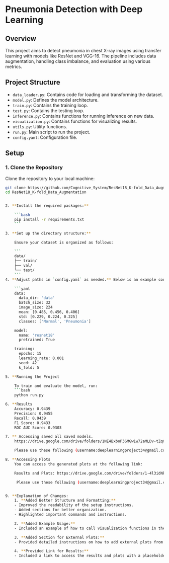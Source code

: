 # Pneumonia Detection with Deep Learning

## Overview

This project aims to detect pneumonia in chest X-ray images using transfer learning with models like ResNet and VGG-16. The pipeline includes data augmentation, handling class imbalance, and evaluation using various metrics.

## Project Structure

- `data_loader.py`: Contains code for loading and transforming the dataset.
- `model.py`: Defines the model architecture.
- `train.py`: Contains the training loop.
- `test.py`: Contains the testing loop.
- `inference.py`: Contains functions for running inference on new data.
- `visualization.py`: Contains functions for visualizing results.
- `utils.py`: Utility functions.
- `run.py`: Main script to run the project.
- `config.yaml`: Configuration file.

## Setup

### 1. Clone the Repository

Clone the repository to your local machine:

```bash
git clone https://github.com/Cognitive_System/ResNet18_K-fold_Data_Augmentation.git
cd ResNet18_K-fold_Data_Augmentation


2. **Install the required packages:**

    ```bash
    pip install -r requirements.txt
    ```

3. **Set up the directory structure:**

    Ensure your dataset is organized as follows:

    ```
    data/
    ├── train/
    ├── val/
    └── test/
    ```
4. **Adjust paths in `config.yaml` as needed.** Below is an example configuration:

    ```yaml
    data:
      data_dir: 'data'
      batch_size: 32
      image_size: 224
      mean: [0.485, 0.456, 0.406]
      std: [0.229, 0.224, 0.225]
      classes: ['Normal', 'Pneumonia']

    model:
      name: 'resnet18'
      pretrained: True

    training:
      epochs: 15
      learning_rate: 0.001
      seed: 42
      k_fold: 5

5. **Running the Project

    To train and evaluate the model, run:
    ```bash
    python run.py

6. **Results
    Accuracy: 0.9439
    Precision: 0.9455
    Recall: 0.9439
    F1 Score: 0.9433
    ROC AUC Score: 0.9303

7. ** Accessing saved all saved models.
    https://drive.google.com/drive/folders/1NE4BxboP3GMGw1w72aMLDv-tZqG6lZOH

    Please use these following (username:deeplearningproject34@gmail.com)and (password:deeplearningTinaRohanAnil) if required.

8. **Accessing Plots
    You can access the generated plots at the following link:

    Results and Plots: https://drive.google.com/drive/folders/1-4l3idNk2s6Be4-GcxY5tvEJagBHTSV0

     Please use these following (username:deeplearningproject34@gmail.com)and (password:deeplearningTinaRohanAnil) if required.


9. **Explanation of Changes:
    1. **Added Better Structure and Formatting:**
    - Improved the readability of the setup instructions.
    - Added sections for better organization.
    - Highlighted important commands and instructions.

    2. **Added Example Usage:**
    - Included an example of how to call visualization functions in the `run.py` script.

    3. **Added Section for External Plots:**
    - Provided detailed instructions on how to add external plots from a personal computer.

    4. **Provided Link for Results:**
    - Included a link to access the results and plots with a placeholder for credentials if required.

